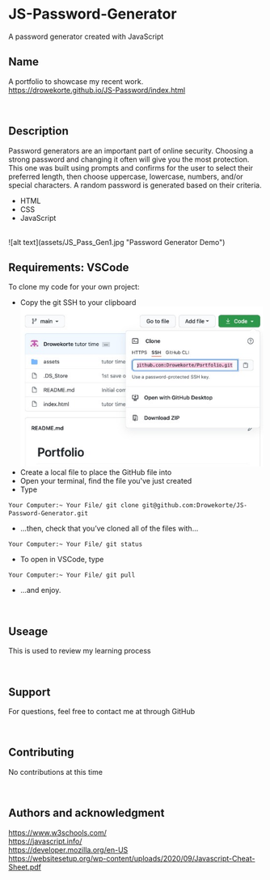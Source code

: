 # JS-Password-Generator
A password generator created with JavaScript 
## Name

A portfolio to showcase my recent work. <br>
https://drowekorte.github.io/JS-Password/index.html

<br>

## Description

Password generators are an important part of online security. Choosing a strong password and changing it often will give you the most protection. This one was built using prompts and confirms for the user to select their preferred length, then choose uppercase, lowercase, numbers, and/or special characters. A random password is generated based on their criteria. 
* HTML
* CSS
* JavaScript
<br>
![alt text](assets/JS_Pass_Gen1.jpg "Password Generator Demo")

<br>

## Requirements: VSCode

To clone my code for your own project:
* Copy the git SSH to your clipboard <br>
![Screen Shot](assets/github.jpg)
* Create a local file to place the GitHub file into
* Open your terminal, find the file you've just created
* Type
```
Your Computer:~ Your File/ git clone git@github.com:Drowekorte/JS-Password-Generator.git 

```
* ...then, check that you’ve cloned all of the files with...

```
Your Computer:~ Your File/ git status

```

* To open in VSCode, type

```
Your Computer:~ Your File/ git pull

```
* ...and enjoy.

<br>

## Useage
This is used to review my learning process

<br>

## Support
For questions, feel free to contact me at through GitHub

<br>


## Contributing
No contributions at this time

<br>

## Authors and acknowledgment
https://www.w3schools.com/<br>
https://javascript.info/<br>
https://developer.mozilla.org/en-US<br>
https://websitesetup.org/wp-content/uploads/2020/09/Javascript-Cheat-Sheet.pdf<br>

<br>
